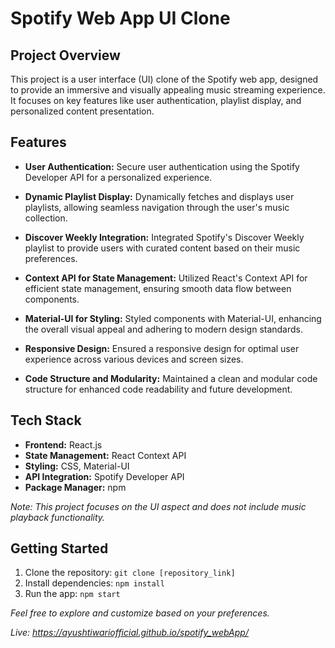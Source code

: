 # Spotify Web App UI Clone

## Project Overview

This project is a user interface (UI) clone of the Spotify web app, designed to provide an immersive and visually appealing music streaming experience. It focuses on key features like user authentication, playlist display, and personalized content presentation.

## Features

- **User Authentication:** Secure user authentication using the Spotify Developer API for a personalized experience.
  
- **Dynamic Playlist Display:** Dynamically fetches and displays user playlists, allowing seamless navigation through the user's music collection.
  
- **Discover Weekly Integration:** Integrated Spotify's Discover Weekly playlist to provide users with curated content based on their music preferences.
  
- **Context API for State Management:** Utilized React's Context API for efficient state management, ensuring smooth data flow between components.
  
- **Material-UI for Styling:** Styled components with Material-UI, enhancing the overall visual appeal and adhering to modern design standards.
  
- **Responsive Design:** Ensured a responsive design for optimal user experience across various devices and screen sizes.
  
- **Code Structure and Modularity:** Maintained a clean and modular code structure for enhanced code readability and future development.

## Tech Stack

- **Frontend:** React.js
- **State Management:** React Context API
- **Styling:** CSS, Material-UI
- **API Integration:** Spotify Developer API
- **Package Manager:** npm

*Note: This project focuses on the UI aspect and does not include music playback functionality.*

## Getting Started

1. Clone the repository: `git clone [repository_link]`
2. Install dependencies: `npm install`
3. Run the app: `npm start`

*Feel free to explore and customize based on your preferences.*

*Live: https://ayushtiwariofficial.github.io/spotify_webApp/*
